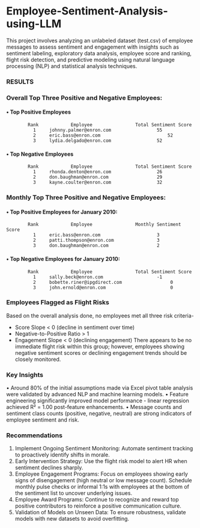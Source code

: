 # Employee-Sentiment-Analysis-using-LLM
This project involves analyzing an unlabeled dataset (test.csv) of employee messages to assess sentiment and engagement with insights such as sentiment labeling, exploratory data analysis, employee score and ranking, flight risk detection, and predictive modeling using natural language processing (NLP) and statistical analysis techniques. 

### RESULTS

### Overall Top Three Positive and Negative Employees:
#### •	Top Positive Employees 
            Rank	        Employee	            Total Sentiment Score
              1	    johnny.palmer@enron.com             	55
              2	    eric.bass@enron.com                         52
              3	    lydia.delgado@enron.com             	52

#### •	Top Negative Employees  
            Rank	        Employee	            Total Sentiment Score
              1	    rhonda.denton@enron.com	                26
              2	    don.baughman@enron.com               	29
              3	    kayne.coulter@enron.com             	32


### Monthly Top Three Positive and Negative Employees:
#### •	Top Positive Employees for January 2010:
            Rank	        Employee	            Monthly Sentiment Score
              1	    eric.bass@enron.com                 	3
              2	    patti.thompson@enron.com             	3
              3	    don.baughman@enron.com              	2

#### •	Top Negative Employees for January 2010:
            Rank	        Employee	            Total Sentiment Score
              1	    sally.beck@enron.com                	-1
              2	    bobette.riner@ipgdirect.com                  0
              3	    john.ernold@enron.com             	         0

### Employees Flagged as Flight Risks
Based on the overall analysis done, no employees met all three risk criteria-
  -	Score Slope < 0 (decline in sentiment over time)
  -	Negative-to-Positive Ratio > 1
  -	Engagement Slope < 0 (declining engagement)
There appears to be no immediate flight risk within this group; however, employees showing negative sentiment scores or declining engagement trends should be closely monitored.

### Key Insights
•	Around 80% of the initial assumptions made via Excel pivot table analysis were validated by advanced NLP and machine learning models.
•	Feature engineering significantly improved model performance - linear regression achieved R² = 1.00 post-feature enhancements.
•	Message counts and sentiment class counts (positive, negative, neutral) are strong indicators of employee sentiment and risk.

### Recommendations
1.	Implement Ongoing Sentiment Monitoring: Automate sentiment tracking to proactively identify shifts in morale.
2.	Early Intervention Strategy: Use the flight risk model to alert HR when sentiment declines sharply.
3.	Employee Engagement Programs: Focus on employees showing early signs of disengagement (high neutral or low message count). Schedule monthly pulse checks or informal 1:1s with employees at the bottom of the sentiment list to uncover underlying issues.
4.	Employee Award Programs: Continue to recognize and reward top positive contributors to reinforce a positive communication culture.
5.	Validation of Models on Unseen Data: To ensure robustness, validate models with new datasets to avoid overfitting.

